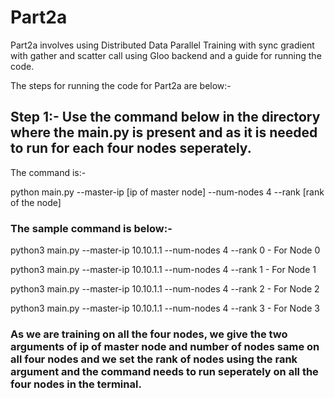 # Part2a

Part2a involves using Distributed Data Parallel Training with sync gradient with gather and scatter call using Gloo backend and a guide for running the code.

The steps for running the code for Part2a are below:-

## Step 1:- Use the command below in the directory where the main.py is present and as it is needed to run for each four nodes seperately.

The command is:-

python main.py --master-ip [ip of master node] --num-nodes 4 --rank [rank of the node]

### The sample command is below:-

python3 main.py --master-ip 10.10.1.1 --num-nodes 4 --rank 0 - For Node 0

python3 main.py --master-ip 10.10.1.1 --num-nodes 4 --rank 1 - For Node 1

python3 main.py --master-ip 10.10.1.1 --num-nodes 4 --rank 2 - For Node 2

python3 main.py --master-ip 10.10.1.1 --num-nodes 4 --rank 3 - For Node 3

### As we are training on all the four nodes, we give the two arguments of ip of master node and number of nodes same on all four nodes and we set the rank of nodes using the rank argument and the command needs to run seperately on all the four nodes in the terminal.
